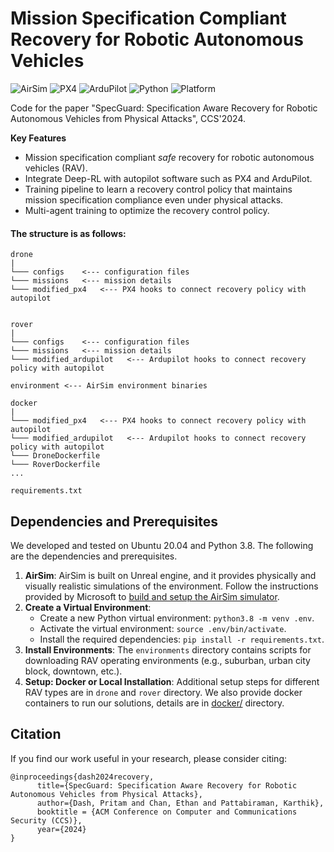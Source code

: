 # Mission Specification Compliant Recovery for Robotic Autonomous Vehicles

![AirSim](https://img.shields.io/badge/AirSim-1.8.1-green)
![PX4](https://img.shields.io/badge/PX4-1.13.3-blue)
![ArduPilot](https://img.shields.io/badge/ArduPilot-4.3.5-blue)
![Python](https://img.shields.io/badge/python-3.8-blue)
![Platform](https://img.shields.io/badge/platform-linux--64-orange)

Code for the paper "SpecGuard: Specification Aware Recovery for Robotic Autonomous Vehicles from Physical Attacks", CCS'2024. 

**Key Features**
- Mission specification compliant *safe* recovery for robotic autonomous vehicles (RAV).
- Integrate Deep-RL with autopilot software such as PX4 and ArduPilot.
- Training pipeline to learn a recovery control policy that maintains mission specification compliance even under physical attacks.
- Multi-agent training to optimize the recovery control policy.

#### The structure is as follows:
```
drone
|
└─── configs    <--- configuration files
└─── missions   <--- mission details
└─── modified_px4   <--- PX4 hooks to connect recovery policy with autopilot


rover
|
└─── configs    <--- configuration files
└─── missions   <--- mission details
└─── modified_ardupilot   <--- Ardupilot hooks to connect recovery policy with autopilot

environment <--- AirSim environment binaries

docker
|
└─── modified_px4   <--- PX4 hooks to connect recovery policy with autopilot
└─── modified_ardupilot   <--- Ardupilot hooks to connect recovery policy with autopilot
└─── DroneDockerfile   
└─── RoverDockerfile
...  

requirements.txt
```

## Dependencies and Prerequisites
We developed and tested on Ubuntu 20.04 and Python 3.8. The following are the dependencies and prerequisites. 

1. **AirSim**: AirSim is built on Unreal engine, and it provides physically and visually realistic simulations of the environment. Follow the instructions provided by Microsoft to [build and setup the AirSim simulator](https://microsoft.github.io/AirSim/build_linux/). 
4. **Create a Virtual Environment**: 
    - Create a new Python virtual environment: `python3.8 -m venv .env`. 
    - Activate the virtual environment: `source .env/bin/activate`. 
    - Install the required dependencies: `pip install -r requirements.txt`.
5. **Install Environments**: The `environments` directory contains scripts for downloading RAV operating environments (e.g., suburban, urban city block, downtown, etc.). 
6. **Setup: Docker or Local Installation**: Additional setup steps for different RAV types are in `drone` and `rover` directory. We also provide docker containers to run our solutions, details are in [docker/](docker/) directory.

## Citation
If you find our work useful in your research, please consider citing:

```
@inproceedings{dash2024recovery,
      title={SpecGuard: Specification Aware Recovery for Robotic Autonomous Vehicles from Physical Attacks}, 
      author={Dash, Pritam and Chan, Ethan and Pattabiraman, Karthik},
      booktitle = {ACM Conference on Computer and Communications Security (CCS)},
      year={2024}
}
```
